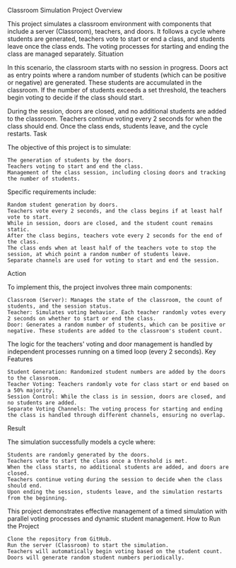 Classroom Simulation Project
Overview

This project simulates a classroom environment with components that include a server (Classroom), teachers, and doors. It follows a cycle where students are generated, teachers vote to start or end a class, and students leave once the class ends. The voting processes for starting and ending the class are managed separately.
Situation

In this scenario, the classroom starts with no session in progress. Doors act as entry points where a random number of students (which can be positive or negative) are generated. These students are accumulated in the classroom. If the number of students exceeds a set threshold, the teachers begin voting to decide if the class should start.

During the session, doors are closed, and no additional students are added to the classroom. Teachers continue voting every 2 seconds for when the class should end. Once the class ends, students leave, and the cycle restarts.
Task

The objective of this project is to simulate:

    The generation of students by the doors.
    Teachers voting to start and end the class.
    Management of the class session, including closing doors and tracking the number of students.

Specific requirements include:

    Random student generation by doors.
    Teachers vote every 2 seconds, and the class begins if at least half vote to start.
    While in session, doors are closed, and the student count remains static.
    After the class begins, teachers vote every 2 seconds for the end of the class.
    The class ends when at least half of the teachers vote to stop the session, at which point a random number of students leave.
    Separate channels are used for voting to start and end the session.

Action

To implement this, the project involves three main components:

    Classroom (Server): Manages the state of the classroom, the count of students, and the session status.
    Teacher: Simulates voting behavior. Each teacher randomly votes every 2 seconds on whether to start or end the class.
    Door: Generates a random number of students, which can be positive or negative. These students are added to the classroom's student count.

The logic for the teachers' voting and door management is handled by independent processes running on a timed loop (every 2 seconds).
Key Features

    Student Generation: Randomized student numbers are added by the doors to the classroom.
    Teacher Voting: Teachers randomly vote for class start or end based on a 50% majority.
    Session Control: While the class is in session, doors are closed, and no students are added.
    Separate Voting Channels: The voting process for starting and ending the class is handled through different channels, ensuring no overlap.

Result

The simulation successfully models a cycle where:

    Students are randomly generated by the doors.
    Teachers vote to start the class once a threshold is met.
    When the class starts, no additional students are added, and doors are closed.
    Teachers continue voting during the session to decide when the class should end.
    Upon ending the session, students leave, and the simulation restarts from the beginning.

This project demonstrates effective management of a timed simulation with parallel voting processes and dynamic student management.
How to Run the Project

    Clone the repository from GitHub.
    Run the server (Classroom) to start the simulation.
    Teachers will automatically begin voting based on the student count.
    Doors will generate random student numbers periodically.
